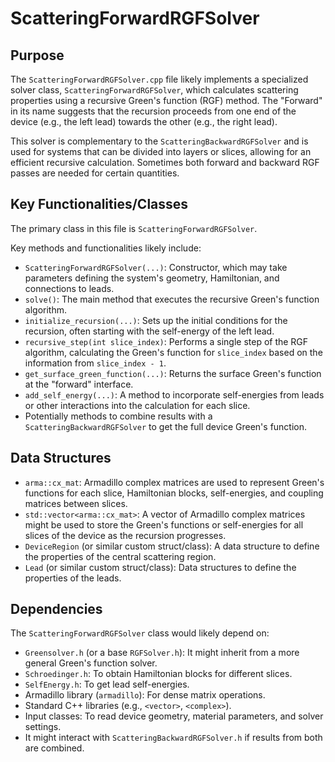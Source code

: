 # ScatteringForwardRGFSolver

## Purpose

The `ScatteringForwardRGFSolver.cpp` file likely implements a specialized solver class, `ScatteringForwardRGFSolver`, which calculates scattering properties using a recursive Green's function (RGF) method. The "Forward" in its name suggests that the recursion proceeds from one end of the device (e.g., the left lead) towards the other (e.g., the right lead).

This solver is complementary to the `ScatteringBackwardRGFSolver` and is used for systems that can be divided into layers or slices, allowing for an efficient recursive calculation. Sometimes both forward and backward RGF passes are needed for certain quantities.

## Key Functionalities/Classes

The primary class in this file is `ScatteringForwardRGFSolver`.

Key methods and functionalities likely include:

*   `ScatteringForwardRGFSolver(...)`: Constructor, which may take parameters defining the system's geometry, Hamiltonian, and connections to leads.
*   `solve()`: The main method that executes the recursive Green's function algorithm.
*   `initialize_recursion(...)`: Sets up the initial conditions for the recursion, often starting with the self-energy of the left lead.
*   `recursive_step(int slice_index)`: Performs a single step of the RGF algorithm, calculating the Green's function for `slice_index` based on the information from `slice_index - 1`.
*   `get_surface_green_function(...)`: Returns the surface Green's function at the "forward" interface.
*   `add_self_energy(...)`: A method to incorporate self-energies from leads or other interactions into the calculation for each slice.
*   Potentially methods to combine results with a `ScatteringBackwardRGFSolver` to get the full device Green's function.

## Data Structures

*   `arma::cx_mat`: Armadillo complex matrices are used to represent Green's functions for each slice, Hamiltonian blocks, self-energies, and coupling matrices between slices.
*   `std::vector<arma::cx_mat>`: A vector of Armadillo complex matrices might be used to store the Green's functions or self-energies for all slices of the device as the recursion progresses.
*   `DeviceRegion` (or similar custom struct/class): A data structure to define the properties of the central scattering region.
*   `Lead` (or similar custom struct/class): Data structures to define the properties of the leads.

## Dependencies

The `ScatteringForwardRGFSolver` class would likely depend on:

*   `Greensolver.h` (or a base `RGFSolver.h`): It might inherit from a more general Green's function solver.
*   `Schroedinger.h`: To obtain Hamiltonian blocks for different slices.
*   `SelfEnergy.h`: To get lead self-energies.
*   Armadillo library (`armadillo`): For dense matrix operations.
*   Standard C++ libraries (e.g., `<vector>`, `<complex>`).
*   Input classes: To read device geometry, material parameters, and solver settings.
*   It might interact with `ScatteringBackwardRGFSolver.h` if results from both are combined.
